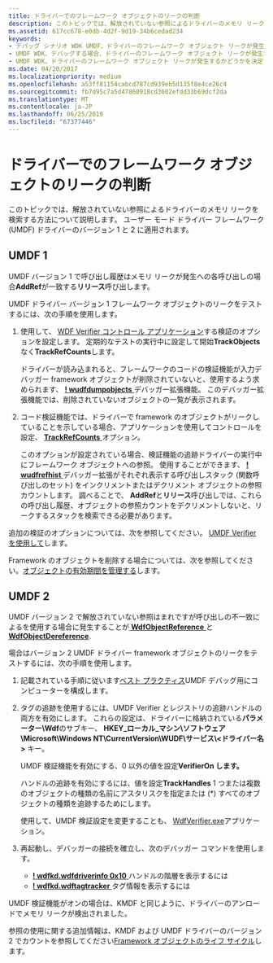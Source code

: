 ```yaml
---
title: ドライバーでのフレームワーク オブジェクトのリークの判断
description: このトピックでは、解放されていない参照によるドライバーのメモリ リークを検索する方法について説明します。 ユーザー モード ドライバー フレームワーク (UMDF) ドライバーのバージョン 1 と 2 に適用されます。
ms.assetid: 617cc678-e0db-4d2f-9d19-34b6cedad234
keywords:
- デバッグ シナリオ WDK UMDF、ドライバーのフレームワーク オブジェクト リークが発生するかどうかを決定します。
- UMDF WDK、デバッグする場合、ドライバーのフレームワーク オブジェクト リークが発生するかどうかを決定します。
- UMDF WDK、ドライバーのフレームワーク オブジェクト リークが発生するかどうかを決定します。
ms.date: 04/20/2017
ms.localizationpriority: medium
ms.openlocfilehash: a53ff81154cabcd787cd939eb5d135f8e4ce26c4
ms.sourcegitcommit: fb7d95c7a5d47860918cd3602efdd33b69dcf2da
ms.translationtype: MT
ms.contentlocale: ja-JP
ms.lasthandoff: 06/25/2019
ms.locfileid: "67377446"
---
```

# <a name="determining-if-a-driver-leaks-framework-objects"></a>ドライバーでのフレームワーク オブジェクトのリークの判断


このトピックでは、解放されていない参照によるドライバーのメモリ リークを検索する方法について説明します。 ユーザー モード ドライバー フレームワーク (UMDF) ドライバーのバージョン 1 と 2 に適用されます。

## <a name="umdf-1"></a>UMDF 1


UMDF バージョン 1 で呼び出し履歴はメモリ リークが発生への各呼び出しの場合**AddRef**が一致する**リリース**呼び出します。

UMDF ドライバー バージョン 1 フレームワーク オブジェクトのリークをテストするには、次の手順を使用します。

1.  使用して、 [WDF Verifier コントロール アプリケーション](https://docs.microsoft.com/windows-hardware/drivers/devtest/wdf-verifier-control-application)する検証のオプションを設定します。 定期的なテストの実行中に設定して開始**TrackObjects**なく**TrackRefCounts**します。

    ドライバーが読み込まれると、フレームワークのコードの検証機能が入力デバッガー framework オブジェクトが削除されていないと、使用するよう求められます、 [ **! wudfdumpobjects** ](using-umdf-debugger-extensions.md)デバッガー拡張機能。 このデバッガー拡張機能では、削除されていないオブジェクトの一覧が表示されます。

2.  コード検証機能では、ドライバーで framework のオブジェクトがリークしていることを示している場合、アプリケーションを使用してコントロールを設定、 [ **TrackRefCounts** ](using-umdf-verifier.md)オプション。

    このオプションが設定されている場合、検証機能の追跡ドライバーの実行中にフレームワーク オブジェクトへの参照。 使用することができます、 [ **! wudfrefhist** ](using-umdf-debugger-extensions.md)デバッガー拡張がそれぞれ表示する呼び出しスタック (関数呼び出しのセット) をインクリメントまたはデクリメント オブジェクトの参照カウントします。 調べることで、 **AddRef**と**リリース**呼び出しでは、これらの呼び出し履歴、オブジェクトの参照カウントをデクリメントしないと、リークするスタックを検索できる必要があります。

追加の検証のオプションについては、次を参照してください。 [UMDF Verifier を使用して](using-umdf-verifier.md)します。

Framework のオブジェクトを削除する場合については、次を参照してください。[オブジェクトの有効期間を管理する](managing-the-lifetime-of-objects.md)します。

## <a name="umdf-2"></a>UMDF 2


UMDF バージョン 2 で解放されていない参照はまれですが呼び出しの不一致によるを使用する場合に発生することが[ **WdfObjectReference** ](https://docs.microsoft.com/windows-hardware/drivers/wdf/wdfobjectreference)と[ **WdfObjectDereference**](https://docs.microsoft.com/windows-hardware/drivers/wdf/wdfobjectdereference).

場合はバージョン 2 UMDF ドライバー framework オブジェクトのリークをテストするには、次の手順を使用します。

1.  記載されている手順に従います[ベスト プラクティス](enabling-a-debugger.md#bp)UMDF デバッグ用にコンピューターを構成します。
2.  タグの追跡を使用するには、UMDF Verifier とレジストリの追跡ハンドルの両方を有効にします。 これらの設定は、ドライバーに格納されている**パラメーター\\Wdf**のサブキー、 **HKEY\_ローカル\_マシン\\ソフトウェア\\Microsoft\\Windows NT\\CurrentVersion\\WUDF\\サービス\\&lt;ドライバー名&gt;** キー。

    UMDF 検証機能を有効にする、0 以外の値を設定**VerifierOn します。**

    ハンドルの追跡を有効にするには、値を設定**TrackHandles** 1 つまたは複数のオブジェクトの種類の名前にアスタリスクを指定または (\*) すべてのオブジェクトの種類を追跡するためにします。

    使用して、UMDF 検証設定を変更することも、 [WdfVerifier.exe](https://docs.microsoft.com/windows-hardware/drivers/devtest/wdf-verifier-control-application)アプリケーション。

3.  再起動し、デバッガーの接続を確立し、次のデバッガー コマンドを使用します。

    -   [ **! wdfkd.wdfdriverinfo 0x10** ](https://docs.microsoft.com/windows-hardware/drivers/debugger/-wdfkd-wdfdriverinfo)ハンドルの階層を表示するには
    -   [ **! wdfkd.wdftagtracker** ](https://docs.microsoft.com/windows-hardware/drivers/debugger/-wdfkd-wdftagtracker)タグ情報を表示するには

UMDF 検証機能がオンの場合は、KMDF と同じように、ドライバーのアンロードでメモリ リークが検出されました。

参照の使用に関する追加情報は、KMDF および UMDF ドライバーのバージョン 2 でカウントを参照してください[Framework オブジェクトのライフ サイクル](framework-object-life-cycle.md)します。

 

 





